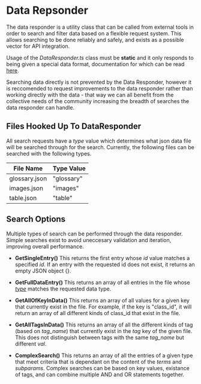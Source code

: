 # Data Repsonder

The data responder is a utility class that can be called from external tools in order to search and filter data based on a flexible request system. This allows searching to be done reliably and safely, and exists as a possible vector for API integration.

Usage of the *DataResponder.ts* class must be **static** and it only responds to being given a special data format, documentation for which can be read [here](./Data_Responder.md).

Searching data directly is not prevented by the Data Responder, however it is reccomended to request improvements to the data responder rather than working directly with the data - that way we can all benefit from the collective needs of the community increasing the breadth of searches the data responder can handle.

## Files Hooked Up To DataResponder

All search requests have a *type* value which determines what json data file will be searched through for the search. Currently, the following files can be searched with the following types.

| File Name | Type Value |
| --------- | ---------- |
| glossary.json | "glossary" |
| images.json | "images" |
| table.json | "table" |

## Search Options

Multiple types of search can be performed through the data responder. Simple searches exist to avoid uneccesary validation and iteration, improving overall performance.

- **GetSingleEntry()** This returns the first entry whose *id* value matches a specified *id*. If an entry with the requested id does not exist, it returns an empty JSON object {}. 

- **GetFullDataEntry()** This returns an array of all entries in the file whose [*type*](#files-hooked-up-to-dataresponder) matches the requested data type.

- **GetAllOfKeyInData()** This returns an array of all values for a given key that currently exist in the file. For example, if the key is "class_id", it will return an array of all different kinds of class_id that exist in the file.

- **GetAllTagsInData()** This returns an array of all the different kinds of tag (based on *tag_name*) that currently exist in the *tag* key of the given file. This does not distinguish between tags with the same *tag_name* but different *val*.

- **ComplexSearch()** This returns an array of all the entries of a given type that meet criteria that is dependant on the content of the *terms* and *subparams*. Complex searches can be based on key values, existance of tags, and can combine multiple AND and OR statements together.